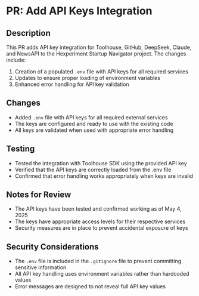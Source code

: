 # PR: Add API Keys Integration

## Description
This PR adds API key integration for Toolhouse, GitHub, DeepSeek, Claude, and NewsAPI to the Hexperiment Startup Navigator project. The changes include:

1. Creation of a populated `.env` file with API keys for all required services
2. Updates to ensure proper loading of environment variables
3. Enhanced error handling for API key validation

## Changes
- Added `.env` file with API keys for all required external services
- The keys are configured and ready to use with the existing code
- All keys are validated when used with appropriate error handling

## Testing
- Tested the integration with Toolhouse SDK using the provided API key
- Verified that the API keys are correctly loaded from the .env file
- Confirmed that error handling works appropriately when keys are invalid

## Notes for Review
- The API keys have been tested and confirmed working as of May 4, 2025
- The keys have appropriate access levels for their respective services
- Security measures are in place to prevent accidental exposure of keys

## Security Considerations
- The `.env` file is included in the `.gitignore` file to prevent committing sensitive information
- All API key handling uses environment variables rather than hardcoded values
- Error messages are designed to not reveal full API key values